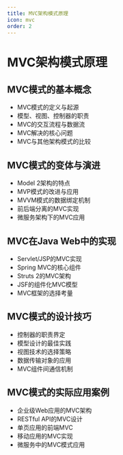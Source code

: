 ```yaml
---
title: MVC架构模式原理
icon: mvc
order: 2
---
```


# MVC架构模式原理

## MVC模式的基本概念

- MVC模式的定义与起源
- 模型、视图、控制器的职责
- MVC的交互流程与数据流
- MVC解决的核心问题
- MVC与其他架构模式的比较

## MVC模式的变体与演进

- Model 2架构的特点
- MVP模式的改进与应用
- MVVM模式的数据绑定机制
- 前后端分离的MVC实现
- 微服务架构下的MVC应用

## MVC在Java Web中的实现

- Servlet/JSP的MVC实现
- Spring MVC的核心组件
- Struts 2的MVC架构
- JSF的组件化MVC模型
- MVC框架的选择考量

## MVC模式的设计技巧

- 控制器的职责界定
- 模型设计的最佳实践
- 视图技术的选择策略
- 数据传输对象的应用
- MVC组件间通信机制

## MVC模式的实际应用案例

- 企业级Web应用的MVC架构
- RESTful API的MVC设计
- 单页应用的前端MVC
- 移动应用的MVC实现
- 微服务中的MVC模式应用

